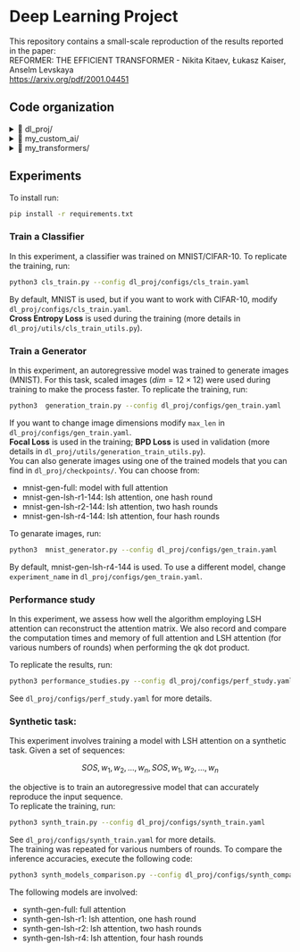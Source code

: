 # Deep Learning Project
This repository contains a small-scale reproduction of the results reported in the paper:  
REFORMER: THE EFFICIENT TRANSFORMER - Nikita Kitaev, Łukasz Kaiser, Anselm Levskaya  
https://arxiv.org/pdf/2001.04451

## Code organization

<details>
  <summary>📂 dl_proj/</summary>

  - `checkpoints/` contains the best models I trained
  - `configs/` includes all .yaml files used to configure the different experiments:
      - `cls_train.yaml` configuration for `cls_train.py`
      - `gen_train.yaml` configuration for `generation_train.py`
      - `perf_study.yaml` configuration for `performance_studies.py`
      - `synth_comparison.yaml` configuration for `synth_models_comparison.py`
      - `synth_train.yaml` configuration for `synth_train.py`
  - `models/` includes:
      - `classification_model.py`
      - `generation_model.py`
  - `synth_dataset_builder/` includes:
      - `synthetic_dataset.py` it generates the dataset used in `synth_train.py`
  - `utils/` includes:
      - `cls_train_utils.py` utility functions for `cls_train.py`
      - `generation_train_utils.py` utility functions for `generation_train.py`
      - `performance_utils.py` utility functions for `performance_studies.py`
      - `synth_train_utils.py` utility functions for `synth_train.py`
      - `graphic_utils.py` includes functions used to plot images and graphs
      - `positional_encoding.py`
</details>

<details>
  <summary>📂 my_custom_ai/</summary>  
  
  - `custom_train/` module with the custom train function
  - `utils` module with utilities
</details>

<details>
  <summary>📂 my_transformers/</summary>  
  
  - `layers.py`
  - `modules.py`
  - `local_sensitive_hashing.py`
  - `rev_layers.py`
  - `sublayers.py`
</details>

## Experiments
To install run:
```bash
pip install -r requirements.txt
```

### Train a Classifier
In this experiment, a classifier was trained on MNIST/CIFAR-10. To replicate the training, run:
```bash
python3 cls_train.py --config dl_proj/configs/cls_train.yaml
```
By default, MNIST is used, but if you want to work with CIFAR-10, modify `dl_proj/configs/cls_train.yaml`.  
**Cross Entropy Loss** is used during the training (more details in `dl_proj/utils/cls_train_utils.py`).


### Train a Generator
In this experiment, an autoregressive model was trained to generate images (MNIST). For this task, scaled images ($dim=12×12$) were used during training to make the process faster. To replicate the training, run:

```bash
python3  generation_train.py --config dl_proj/configs/gen_train.yaml
```
If you want to change image dimensions modify `max_len` in `dl_proj/configs/gen_train.yaml`.  
**Focal Loss** is used in the training; **BPD Loss** is used in validation (more details in `dl_proj/utils/generation_train_utils.py`).  
You can also generate images using one of the trained models that you can find in `dl_proj/checkpoints/`. You can choose from:
* mnist-gen-full: model with full attention
* mnist-gen-lsh-r1-144: lsh attention, one hash round
* mnist-gen-lsh-r2-144: lsh attention, two hash rounds
* mnist-gen-lsh-r4-144: lsh attention, four hash rounds

To genarate images, run:
```bash
python3  mnist_generator.py --config dl_proj/configs/gen_train.yaml
```
By default, mnist-gen-lsh-r4-144 is used. To use a different model, change `experiment_name` in `dl_proj/configs/gen_train.yaml`.


### Performance study
In this experiment, we assess how well the algorithm employing LSH attention can reconstruct the attention matrix. We also record and compare the computation times and memory of full attention and LSH attention (for various numbers of rounds) when performing the qk dot product.  

To replicate the results, run:
```bash
python3 performance_studies.py --config dl_proj/configs/perf_study.yaml
```
See `dl_proj/configs/perf_study.yaml` for more details.


### Synthetic task:
This experiment involves training a model with LSH attention on a synthetic task. Given a set of sequences:  

$$
SOS, w_1, w_2, ..., w_n, SOS, w_1, w_2, ..., w_n 
$$

the objective is to train an autoregressive model that can accurately reproduce the input sequence.  
To replicate the training, run:
```bash
python3 synth_train.py --config dl_proj/configs/synth_train.yaml
```
See `dl_proj/configs/synth_train.yaml` for more details.  
The training was repeated for various numbers of rounds. To compare the inference accuracies, execute the following code:
```bash
python3 synth_models_comparison.py --config dl_proj/configs/synth_comparison.yaml
```
The following models are involved:
* synth-gen-full: full attention
* synth-gen-lsh-r1: lsh attention, one hash round
* synth-gen-lsh-r2: lsh attention, two hash rounds
* synth-gen-lsh-r4: lsh attention, four hash rounds
